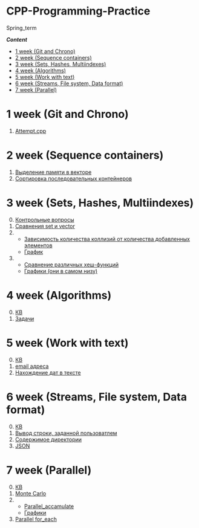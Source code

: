 # CPP-Programming-Practice
Spring_term

***Сontent***
- [1 week (Git and Chrono)](#01)
- [2 week (Sequence containers)](#02)
- [3 week (Sets, Hashes, Multiindexes)](#03)
- [4 week (Algorithms)](#04)
- [5 week (Work with text)](#05)
- [6 week (Streams, File system, Data format)](#06)
- [7 week (Parallel)](#07)


# 1 week (Git and Chrono)  <a name="01"></a>
1.  [Attempt.cpp](https://github.com/Ko-dst-ya/CPP-Programming-Practice/blob/master/Attempt/Attempt.cpp)

# 2 week (Sequence containers) <a name="02"></a>
1.  [Выделение памяти в векторе](https://github.com/Ko-dst-ya/CPP-Programming-Practice/blob/master/Homework/2%20(Sequence%20containers)/Capacity.cpp)
2.  [Сортировка последовательных контейнеров](https://github.com/Ko-dst-ya/CPP-Programming-Practice/blob/master/Homework/2%20(Sequence%20containers)/Sort.cpp)

# 3 week (Sets, Hashes, Multiindexes) <a name="03"></a>
0. [Контрольные вопросы](https://github.com/Ko-dst-ya/CPP-Programming-Practice/blob/master/Homework/3%20(Hash)/3Answer.txt)
1. [Сравнения set и vector](https://github.com/Ko-dst-ya/CPP-Programming-Practice/blob/master/Homework/3%20(Hash)/set_vs_vector.cpp)
2. - [Зависимость количества коллизий от количества добавленных элементов](https://github.com/Ko-dst-ya/CPP-Programming-Practice/blob/master/Homework/3%20(Hash)/hash_value.cpp)
   - [График](https://github.com/Ko-dst-ya/CPP-Programming-Practice/blob/master/Homework/3%20(Hash)/Hash_value_plot.png)
3. - [Сравнение различных хеш-функций](https://github.com/Ko-dst-ya/CPP-Programming-Practice/blob/master/Homework/3%20(Hash)/different_hash_functions.cpp)
   - [Графики (они в самом низу)](https://github.com/Ko-dst-ya/CPP-Programming-Practice/blob/master/Homework/3%20(Hash)/Different_hash_functions.ipynb)

# 4 week (Algorithms) <a name="04"></a>
0. [КВ](https://github.com/Ko-dst-ya/CPP-Programming-Practice/blob/master/Homework/4%20(Algorithms)/4Answers.txt)
1. [Задачи](https://github.com/Ko-dst-ya/CPP-Programming-Practice/blob/master/Homework/4%20(Algorithms)/Source.cpp)

# 5 week (Work with text) <a name="05"></a>
0. [КВ](https://github.com/Ko-dst-ya/CPP-Programming-Practice/blob/master/Homework/5%20(Work%20with%20text)/5Answers.txt)
1. [email адреса](https://github.com/Ko-dst-ya/CPP-Programming-Practice/blob/master/Homework/5%20(Work%20with%20text)/Emails.cpp)
2. [Нахождение дат в тексте](https://github.com/Ko-dst-ya/CPP-Programming-Practice/blob/master/Homework/5%20(Work%20with%20text)/Dates.cpp)

# 6 week (Streams, File system, Data format) <a name="06"></a>
0. [КВ](https://github.com/Ko-dst-ya/CPP-Programming-Practice/blob/master/Homework/6%20(Streams%2C%20File%20system%2C%20Data%20format)/6Answers.txt)
2. [Вывод строки, заданной пользоватлем](https://github.com/Ko-dst-ya/CPP-Programming-Practice/blob/master/Homework/6%20(Streams%2C%20File%20system%2C%20Data%20format)/Seekg.cpp)
3. [Содержимое директории](https://github.com/Ko-dst-ya/CPP-Programming-Practice/blob/master/Homework/6%20(Streams%2C%20File%20system%2C%20Data%20format)/Directory.cpp)
4. [JSON](https://github.com/Ko-dst-ya/CPP-Programming-Practice/blob/master/Homework/6%20(Streams%2C%20File%20system%2C%20Data%20format)/JSON.cpp)

# 7 week (Parallel) <a name="07"></a>
0. [КВ](https://github.com/Ko-dst-ya/CPP-Programming-Practice/blob/master/Homework/7%20(Parallel)/7Answers.txt)
1. [Monte Carlo](https://github.com/Ko-dst-ya/CPP-Programming-Practice/blob/master/Homework/7%20(Parallel)/Monte_Carlo.cpp)
2. -  [Parallel_accamulate](https://github.com/Ko-dst-ya/CPP-Programming-Practice/blob/master/Homework/7%20(Parallel)/Parallel_accamulate.cpp)
   -  [Графики](https://github.com/Ko-dst-ya/CPP-Programming-Practice/blob/master/Homework/7%20(Parallel)/Plot_for_Parallel_accamulate.ipynb)
3. [Parallel for_each](https://github.com/Ko-dst-ya/CPP-Programming-Practice/blob/master/Homework/7%20(Parallel)/Par_for_each.cpp)
